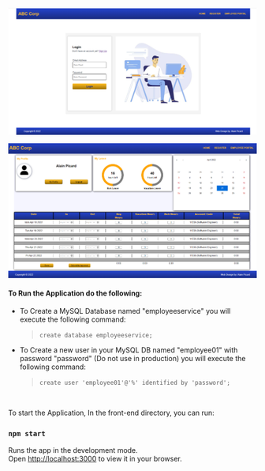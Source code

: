 ![Login/Registration with Java & React](./front-end/public/images/employee-management-application-image-02.png)

![Employee Management Portal](./front-end/public/images/employee-management-application-image-03.png)
#### To Run the Application do the following:

- To Create a MySQL Database named "employeeservice" you will execute the following command:
    >`create database employeeservice;`

- To Create a new user in your MySQL DB named "employee01" with password "password" (Do not use in production) you will execute the following command:

    >`create user 'employee01'@'%' identified by 'password';`

<br />

To start the Application, In the front-end directory, you can run:

### `npm start`

Runs the app in the development mode.\
Open [http://localhost:3000](http://localhost:3000) to view it in your browser.

